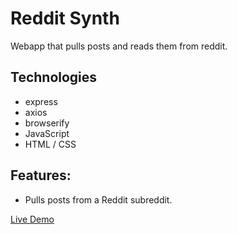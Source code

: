 # Reddit Synth

Webapp that pulls posts and reads them from reddit.

## Technologies
* express
* axios
* browserify
* JavaScript
* HTML / CSS

## Features:
* Pulls posts from a Reddit subreddit.

[Live Demo](https://reddit-synth.herokuapp.com/)  


